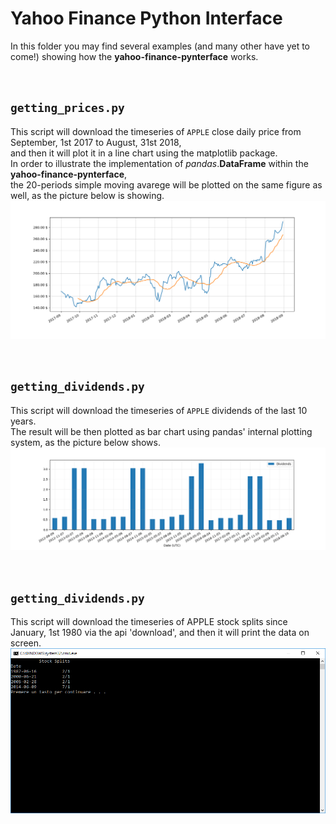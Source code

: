 # Yahoo Finance Python Interface


In this folder you may find several examples (and many other have yet to come!) showing how the **yahoo-finance-pynterface** works.


<br />


## `getting_prices.py`
This script will download the timeseries of `APPLE` close daily price from September, 1st 2017 to August, 31st 2018,<br />
and then it will plot it in a line chart using the matplotlib package.<br />
In order to illustrate the implementation of *pandas*.**DataFrame** within the **yahoo-finance-pynterface**,<br />
the 20-periods simple moving avarege will be plotted on the same figure as well, as the picture below is showing.
![result](resources/getting_prices.png)


<br />


## `getting_dividends.py`
This script will download the timeseries of `APPLE` dividends of the last 10 years.<br />
The result will be then plotted as bar chart using pandas' internal plotting system, as the picture below shows.
![result](resources/getting_dividends.png)


<br />


## `getting_dividends.py`
This script will download the timeseries of APPLE stock splits since January, 1st 1980 via the api 'download',
and then it will print the data on screen.
![result](resources/getting_splits.png)